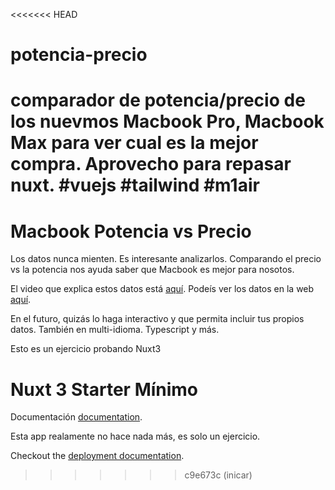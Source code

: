 <<<<<<< HEAD

# potencia-precio

# comparador de potencia/precio de los nuevmos Macbook Pro, Macbook Max para ver cual es la mejor compra. Aprovecho para repasar nuxt. #vuejs #tailwind #m1air

# Macbook Potencia vs Precio

Los datos nunca mienten. Es interesante analizarlos. Comparando el precio vs la potencia nos ayuda saber que Macbook es mejor para nosotos.

El video que explica estos datos está [aquí](https://www.youtube.com/watch?v=Vim_SiAdKqA).
Podeís ver los datos en la web [aquí](https://macbook-potencia-precio.netlify.app/).

En el futuro, quizás lo haga interactivo y que permita incluir tus propios datos. También en multi-idioma. Typescript y más.

Esto es un ejercicio probando Nuxt3

# Nuxt 3 Starter Mínimo

Documentación [documentation](https://v3.nuxtjs.org).

Esta app realamente no hace nada más, es solo un ejercicio.

Checkout the [deployment documentation](https://v3.nuxtjs.org/docs/deployment).

> > > > > > > c9e673c (inicar)
